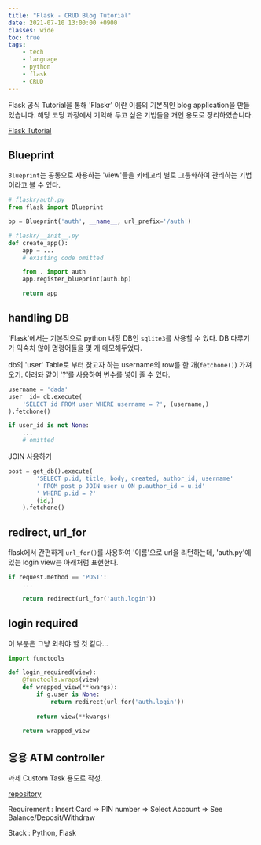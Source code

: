 ```yaml
---
title: "Flask - CRUD Blog Tutorial"
date: 2021-07-10 13:00:00 +0900
classes: wide
toc: true
tags:
    - tech
    - language
    - python
    - flask
    - CRUD
---
```


Flask 공식 Tutorial을 통해 'Flaskr' 이란 이름의 기본적인 blog application을 만들었습니다. 해당 코딩 과정에서 기억해 두고 싶은 기법들을 개인 용도로 정리하였습니다.

[Flask Tutorial](https://flask.palletsprojects.com/en/2.0.x/tutorial/)

## Blueprint

`Blueprint`는 공통으로 사용하는 'view'들을 카테고리 별로 그룹화하여 관리하는 기법이라고 볼 수 있다.

```python
# flaskr/auth.py
from flask import Blueprint

bp = Blueprint('auth', __name__, url_prefix='/auth')

# flaskr/__init__.py
def create_app():
    app = ...
    # existing code omitted

    from . import auth
    app.register_blueprint(auth.bp)

    return app
```

## handling DB

'Flask'에서는 기본적으로 python 내장 DB인 `sqlite3`를 사용할 수 있다. DB 다루기가 익숙치 않아 명령어들을 몇 개 메모해두었다.

db의 'user' Table로 부터 찾고자 하는 username의 row를 한 개(`fetchone()`) 가져오기. 아래돠 같이 '?'를 사용하여 변수를 넣어 줄 수 있다.

```python
username = 'dada'
user _id= db.execute(
    'SELECT id FROM user WHERE username = ?', (username,)
).fetchone()

if user_id is not None:
    ...
    # omitted

```

JOIN 사용하기

```python
post = get_db().execute(
        'SELECT p.id, title, body, created, author_id, username'
        ' FROM post p JOIN user u ON p.author_id = u.id'
        ' WHERE p.id = ?'
        (id,)
    ).fetchone()
```

## redirect, url_for

flask에서 간편하게 `url_for()`를 사용하여 '이름'으로 url을 리턴하는데, 'auth.py'에 있는 login view는 아래처럼 표현한다.

```python
if request.method == 'POST':
    ...

    return redirect(url_for('auth.login'))
```

## login required

이 부분은 그냥 외워야 할 것 같다...

```python
import functools

def login_required(view):
    @functools.wraps(view)
    def wrapped_view(**kwargs):
        if g.user is None:
            return redirect(url_for('auth.login'))
        
        return view(**kwargs)
    
    return wrapped_view
```

## 응용 ATM controller

과제 Custom Task 용도로 작성.

[repository](https://github.com/lazyduo/flask-ATM-controller)

Requirement : Insert Card => PIN number => Select Account => See Balance/Deposit/Withdraw

Stack : Python, Flask